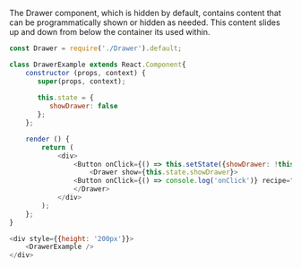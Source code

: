 The Drawer component, which is hidden by default, contains content that can be programmatically shown or hidden as needed.
This content slides up and down from below the container its used within.

```js
const Drawer = require('./Drawer').default;

class DrawerExample extends React.Component{
    constructor (props, context) { 
       super(props, context);
    
       this.state = {
          showDrawer: false
       };
    };

    render () {
        return (
            <div>
                <Button onClick={() => this.setState({showDrawer: !this.state.showDrawer})} recipe="primary">{this.state.showDrawer ? 'Hide Drawer' : 'Show Drawer'}</Button>
                    <Drawer show={this.state.showDrawer}>
                <Button onClick={() => console.log('onClick')} recipe="primary">Save</Button>
                </Drawer>
            </div>
        );
    };
}

<div style={{height: '200px'}}>
    <DrawerExample />
</div>
```

